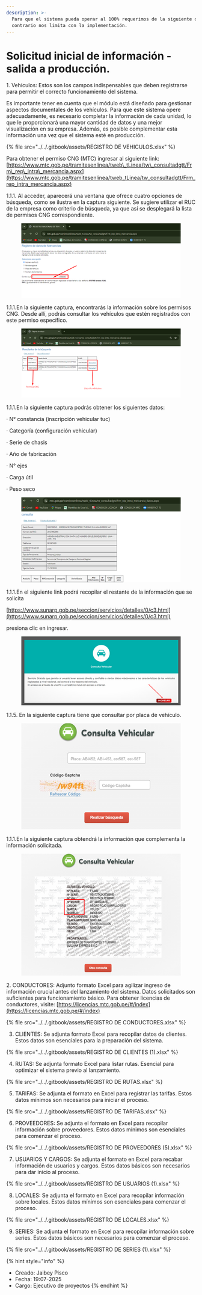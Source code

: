 ```yaml
---
description: >-
  Para que el sistema pueda operar al 100% requerimos de la siguiente data, caso
  contrario nos limita con la implementación.
---
```


# Solicitud inicial de información - salida a producción.

1\.      Vehículos: Estos son los campos indispensables que deben registrarse para permitir el correcto funcionamiento del sistema.

Es importante tener en cuenta que el módulo está diseñado para gestionar aspectos documentales de los vehículos. Para que este sistema opere adecuadamente, es necesario completar la información de cada unidad, lo que le proporcionará una mayor cantidad de datos y una mejor visualización en su empresa. Además, es posible complementar esta información una vez que el sistema esté en producción.

{% file src="../../.gitbook/assets/REGISTRO DE VEHICULOS.xlsx" %}

Para obtener el permiso CNG (MTC) ingresar al siguiente link: [https://www.mtc.gob.pe/tramitesenlinea/tweb\_tLinea/tw\_consultadgtt/Frm\_rep\_intra\_mercancia.aspx](https://www.mtc.gob.pe/tramitesenlinea/tweb_tLinea/tw_consultadgtt/Frm_rep_intra_mercancia.aspx)

1.1.1. Al acceder, aparecerá una ventana que ofrece cuatro opciones de búsqueda, como se ilustra en la captura siguiente. Se sugiere utilizar el RUC de la empresa como criterio de búsqueda, ya que así se desplegará la lista de permisos CNG correspondiente.

<figure><img src="../../.gitbook/assets/image (162).png" alt=""><figcaption></figcaption></figure>

1.1.1.En la siguiente captura, encontrarás la información sobre los permisos CNG. Desde allí, podrás consultar los vehículos que estén registrados con este permiso específico.

&#x20;

<figure><img src="../../.gitbook/assets/image (163).png" alt=""><figcaption></figcaption></figure>

1.1.1.En la siguiente captura podrás obtener los siguientes datos:

·        N° constancia (inscripción vehicular tuc)

·        Categoría (configuración vehicular)

·        Serie de chasis

·        Año de fabricación

·        N° ejes

·        Carga útil

·        Peso seco

<figure><img src="../../.gitbook/assets/image (164).png" alt=""><figcaption></figcaption></figure>

&#x20;1.1.1.En el siguiente link podrá recopilar el restante de la información que se solicita

[https://www.sunarp.gob.pe/seccion/servicios/detalles/0/c3.html](https://www.sunarp.gob.pe/seccion/servicios/detalles/0/c3.html)

presiona clic en ingresar.

<figure><img src="../../.gitbook/assets/image (165).png" alt=""><figcaption></figcaption></figure>

1.1.5. En la siguiente captura tiene que consultar por placa de vehículo.

<figure><img src="../../.gitbook/assets/image (166).png" alt=""><figcaption></figcaption></figure>

&#x20;

1.1.1.En la siguiente captura obtendrá la información que complementa la información solicitada.

<figure><img src="../../.gitbook/assets/image (167).png" alt=""><figcaption></figcaption></figure>

2\.      CONDUCTORES: Adjunto formato Excel para agilizar ingreso de información crucial antes del lanzamiento del sistema. Datos solicitados son suficientes para funcionamiento básico. Para obtener licencias de conductores, visite: [https://licencias.mtc.gob.pe/#/index](https://licencias.mtc.gob.pe/#/index)

{% file src="../../.gitbook/assets/REGISTRO DE CONDUCTORES.xlsx" %}

3. CLIENTES: Se adjunta formato Excel para recopilar datos de clientes. Estos datos son esenciales para la preparación del sistema.

{% file src="../../.gitbook/assets/REGISTRO DE CLIENTES (1).xlsx" %}

4. RUTAS: Se adjunta formato Excel para listar rutas. Esencial para optimizar el sistema previo al lanzamiento.

{% file src="../../.gitbook/assets/REGISTRO DE RUTAS.xlsx" %}

5. TARIFAS: Se adjunta el formato en Excel para registrar las tarifas. Estos datos mínimos son necesarios para iniciar el proceso.

{% file src="../../.gitbook/assets/REGISTRO DE TARIFAS.xlsx" %}

6. PROVEEDORES: Se adjunta el formato en Excel para recopilar información sobre proveedores. Estos datos mínimos son esenciales para comenzar el proceso.

{% file src="../../.gitbook/assets/REGISTRO DE PROVEEDORES (5).xlsx" %}

7. USUARIOS Y CARGOS: Se adjunta el formato en Excel para recabar información de usuarios y cargos. Estos datos básicos son necesarios para dar inicio al proceso.

{% file src="../../.gitbook/assets/REGISTRO DE USUARIOS (1).xlsx" %}

8. LOCALES: Se adjunta el formato en Excel para recopilar información sobre locales. Estos datos mínimos son esenciales para comenzar el proceso.

{% file src="../../.gitbook/assets/REGISTRO DE LOCALES.xlsx" %}

9. &#x20;SERIES: Se adjunta el formato en Excel para recopilar información sobre series. Estos datos básicos son necesarios para comenzar el proceso.

&#x20;

{% file src="../../.gitbook/assets/REGISTRO DE SERIES (1).xlsx" %}

{% hint style="info" %}
* Creado: Jaibey Pisco
* Fecha: 19:07-2025
* Cargo: Ejecutivo de proyectos
{% endhint %}
